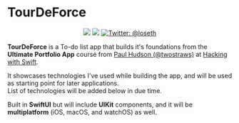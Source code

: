 # TourDeForce

<p align="center">
    <img src="https://img.shields.io/badge/iOS-14.0+-blue.svg" />
    <img src="https://img.shields.io/badge/Swift-5.0-brightgreen.svg" />
    <a href="https://twitter.com/twostraws">
        <img src="https://img.shields.io/badge/Contact-@twostraws-lightgrey.svg?style=flat" alt="Twitter: @loseth" />
    </a>
</p>

**TourDeForce** is a To-do list app that builds it's foundations from the **Ultimate Portfolio App** course from [Paul Hudson (@twostraws)](https://twitter.com/twostraws) at [Hacking with Swift](https://www.hackingwithswift.com/).  

It showcases technologies I've used while building the app, and will be used as starting point for later applications.  
List of technologies will be added below in due time.

Built in **SwiftUI** but will include **UIKit** components, and it will be **multiplatform** (iOS, macOS, and watchOS) as well.  



<!--

- **App Architecture**
    - Launching
    - Onboarding
    - Loading
    - Modality
        - Fullscreen
        - Sheet
    - Navigation
        - Content/Experience-Driven
        - Flat
        - Hierarchical
    - Requesting Permission
    - Settings
- **User Interaction**
    - 3D Touch
    - Apple Pencil and Scribble
    - Audio
    - Authentication
    - Data Entry
    - Drag and Drop
    - Feedback
    - File Handling
    - Game Controllers
    - Gestures
    - Haptics
    - Near Field Communication
    - Pointers (iPadOS)
    - Undo and Redo
- **System Capabilities**
    - Augmented Reality
    - Home Screen Actions
    - Multitasking
    - Multiple Windows
    - Notifications
    - Printing
    - Quick Look
    - Ratings and Reviews
    - Screenshots
    - TV Providers
    - Widgets
- **Visual Design**
    - Adaptivity and Layout
    - Animation
    - Branding
    - Color
    - Dark Mode
    - Launch Screen
    - Materials
    - Terminology
    - Typography
    - Video
- **Icons and Images**
    - Image Size and Resolution
    - App Icon
    - Custom Icons
    - System Icons
- **Bars**
    - Navigation
    - Search
    - Sidebar
    - Status
    - Tab
    - Toolbar
- **Views**
    - Action
    - Activity/Share
    - Alert
    - Collection
    - Image
    - Page
    - Popover
    - Scroll
    - Split
    - Table
    - Text
    - Web
- **Controls**
    - Button
    - Color Well
    - Context Menu
    - Edit Menu
    - Label
    - Page
    - Picker
    - Progress Indicator
    - Pull-Down Menu
    - Refresh Content
    - Segmented
    - Slider
    - Stepper
    - Switch
    - Text Field
- **Application Navigation**
    - SwiftUI
        - NavigationView :white_check_mark:
        - TabView :white_check_mark:
- Design Patterns
-->